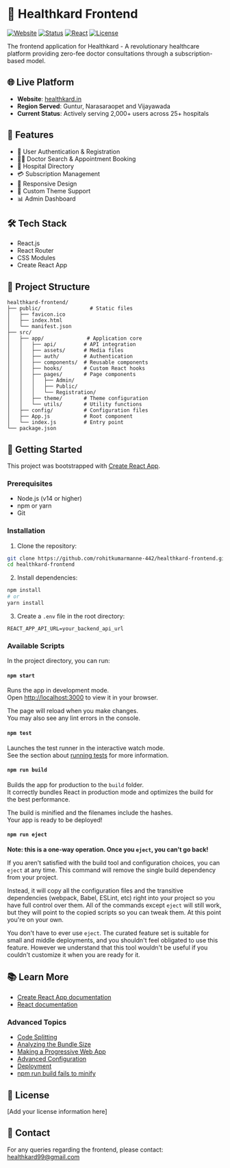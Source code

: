 # 🏥 Healthkard Frontend

[![Website](https://img.shields.io/badge/Website-healthkard.in-blue?style=flat-square)](https://healthkard.in)
[![Status](https://img.shields.io/badge/Status-Active-success?style=flat-square)]()
[![React](https://img.shields.io/badge/React-18-blue?style=flat-square&logo=react)]()
[![License](https://img.shields.io/badge/License-MIT-yellow?style=flat-square)]()

The frontend application for Healthkard - A revolutionary healthcare platform providing zero-fee doctor consultations through a subscription-based model.

## 🌐 Live Platform
- **Website**: [healthkard.in](https://healthkard.in)
- **Region Served**: Guntur, Narasaraopet and Vijayawada
- **Current Status**: Actively serving 2,000+ users across 25+ hospitals

## 🚀 Features

- 🔐 User Authentication & Registration
- 👨‍⚕️ Doctor Search & Appointment Booking
- 🏥 Hospital Directory
- 💳 Subscription Management
- 📱 Responsive Design
- 🎨 Custom Theme Support
- 📊 Admin Dashboard

## 🛠️ Tech Stack

- React.js
- React Router
- CSS Modules
- Create React App

## 📁 Project Structure

```
healthkard-frontend/
├── public/                # Static files
│   ├── favicon.ico
│   ├── index.html
│   └── manifest.json
├── src/
│   ├── app/              # Application core
│   │   ├── api/         # API integration
│   │   ├── assets/      # Media files
│   │   ├── auth/        # Authentication
│   │   ├── components/  # Reusable components
│   │   ├── hooks/       # Custom React hooks
│   │   ├── pages/       # Page components
│   │   │   ├── Admin/
│   │   │   ├── Public/
│   │   │   └── Registration/
│   │   ├── theme/       # Theme configuration
│   │   └── utils/       # Utility functions
│   ├── config/          # Configuration files
│   ├── App.js           # Root component
│   └── index.js         # Entry point
└── package.json
```

## 🚀 Getting Started

This project was bootstrapped with [Create React App](https://github.com/facebook/create-react-app).

### Prerequisites

- Node.js (v14 or higher)
- npm or yarn
- Git

### Installation

1. Clone the repository:
```bash
git clone https://github.com/rohitkumarmanne-442/healthkard-frontend.git
cd healthkard-frontend
```

2. Install dependencies:
```bash
npm install
# or
yarn install
```

3. Create a `.env` file in the root directory:
```env
REACT_APP_API_URL=your_backend_api_url
```

### Available Scripts

In the project directory, you can run:

#### `npm start`

Runs the app in development mode.\
Open [http://localhost:3000](http://localhost:3000) to view it in your browser.

The page will reload when you make changes.\
You may also see any lint errors in the console.

#### `npm test`

Launches the test runner in the interactive watch mode.\
See the section about [running tests](https://facebook.github.io/create-react-app/docs/running-tests) for more information.

#### `npm run build`

Builds the app for production to the `build` folder.\
It correctly bundles React in production mode and optimizes the build for the best performance.

The build is minified and the filenames include the hashes.\
Your app is ready to be deployed!

#### `npm run eject`

**Note: this is a one-way operation. Once you `eject`, you can't go back!**

If you aren't satisfied with the build tool and configuration choices, you can `eject` at any time. This command will remove the single build dependency from your project.

Instead, it will copy all the configuration files and the transitive dependencies (webpack, Babel, ESLint, etc) right into your project so you have full control over them. All of the commands except `eject` will still work, but they will point to the copied scripts so you can tweak them. At this point you're on your own.

You don't have to ever use `eject`. The curated feature set is suitable for small and middle deployments, and you shouldn't feel obligated to use this feature. However we understand that this tool wouldn't be useful if you couldn't customize it when you are ready for it.

## 📚 Learn More

- [Create React App documentation](https://facebook.github.io/create-react-app/docs/getting-started)
- [React documentation](https://reactjs.org/)

### Advanced Topics
- [Code Splitting](https://facebook.github.io/create-react-app/docs/code-splitting)
- [Analyzing the Bundle Size](https://facebook.github.io/create-react-app/docs/analyzing-the-bundle-size)
- [Making a Progressive Web App](https://facebook.github.io/create-react-app/docs/making-a-progressive-web-app)
- [Advanced Configuration](https://facebook.github.io/create-react-app/docs/advanced-configuration)
- [Deployment](https://facebook.github.io/create-react-app/docs/deployment)
- [npm run build fails to minify](https://facebook.github.io/create-react-app/docs/troubleshooting#npm-run-build-fails-to-minify)

## 📄 License

[Add your license information here]

## 👥 Contact

For any queries regarding the frontend, please contact:
healthkard99@gmail.com
